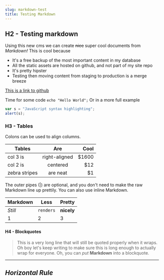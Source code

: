 ```yaml
---
slug: markdown-test
title: Testing Markdown
---
```


## H2 - Testing markdown

Using this new cms we can create ~~nice~~ super cool documents from *Markdown!*
This is cool because
- It's a free backup of the most important content in my database
- All the static assets are hosted on github, and not part of my site repo
- It's pretty hipster
- Testing then moving content from staging to production is a merge breeze

[This is a link to github](https://github.com)

Time for some code `echo "Hello World";`
Or in a more full example

 ```javascript
 var s = "JavaScript syntax highlighting";
 alert(s);
 ```
 
 ### H3 - Tables
 
 Colons can be used to align columns.

| Tables        | Are           | Cool  |
| ------------- |:-------------:| -----:|
| col 3 is      | right-aligned | $1600 |
| col 2 is      | centered      |   $12 |
| zebra stripes | are neat      |    $1 |

The outer pipes (|) are optional, and you don't need to make the raw Markdown line up prettily. You can also use inline Markdown.

Markdown | Less | Pretty
--- | --- | ---
*Still* | `renders` | **nicely**
1 | 2 | 3

#### H4 - Blockquotes

> This is a very long line that will still be quoted properly when it wraps. Oh boy let's keep writing to make sure this is long enough to actually wrap for everyone. Oh, you can *put* **Markdown** into a blockquote.

---
*Horizontal Rule*
---
